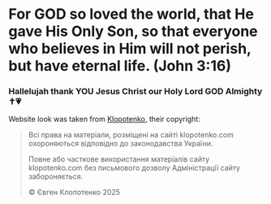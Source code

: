 # For GOD so loved the world, that He gave His Only Son, so that everyone who believes in Him will not perish, but have eternal life. (John 3:16)
### Hallelujah thank YOU Jesus Christ our Holy Lord GOD Almighty ✝️💗 

Website look was taken from [Klopotenko](https://klopotenko.com/), their copyright:

> Всі права на матеріали, розміщені на сайті klopotenko.com охороняються відповідно до законодавства України.
>
> Повне або часткове використання матеріалів сайту klopotenko.com без письмового дозволу Адміністрації сайту забороняється.
>
> © Євген Клопотенко 2025
